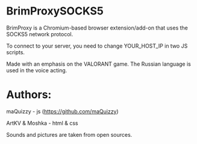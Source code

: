 # BrimProxySOCKS5
BrimProxy is a Chromium-based browser extension/add-on that uses the SOCKS5 network protocol.


To connect to your server, you need to change YOUR_HOST_IP in two JS scripts.


Made with an emphasis on the VALORANT game. The Russian language is used in the voice acting.




<h1>Authors:</h1>

maQuizzy - js (https://github.com/maQuizzy)

ArtKV & Moshka - html & css

Sounds and pictures are taken from open sources.